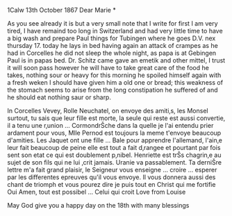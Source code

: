  1Calw 13th October 1867
Dear Marie <Marie>*

As you see already it is but a very small note that I write for first I am very tired, I have remaind too long in Switzerland and had very little time to have a big wash and prepare Paul things for Tubingen where he goes D.V. nex thursday 17. today he lays in bed having again an attack of crampes as he had in Corcelles he did not sleep the whole night, as papa is at Gebingen Paul is in papas bed. Dr. Schitz came gave an emetik and other mittel, I trust it will soon pass however he will have to take great care of the food he takes, nothing sour or heavy for this morning he spoiled himself again with a fresh weken I should have given him a old one or bread; this weakness of the stomach seems to arise from the long constipation he suffered of and he should eat nothing saur or sharp.

In Corcelles Vevey, Rolle Neuchatel, on envoye des amiti‚s, les Monsel surtout, tu sais que leur fille est morte, la seule qui reste est aussi convertie, il a tenu une r‚union … CormondrŠche dans la quelle je l'ai entendu prier ardament pour vous, Mlle Pernod est toujours la meme t'envoye beaucoup d'amities. Les Jaquet ont une fille … Bale pour apprendre l'allemand, l'ain‚e leur fait beaucoup de peine elle est tout a fait d‚rangee et pourtant par fois sent son etat ce qui est doublement p‚nibel. Henriette est trŠs chagrin‚e au sujet de son fils qui ne lui ‚crit jamais. Uranie va passablement. Ta derniŠre lettre m'a fait grand plaisir, le Seigneur vous enseigne … croire … esperer par les differentes epreuves qu'il vous envoye. Il vous donnera aussi des chant de triomph et vous pourez dire je puis tout en Christ qui me fortifie Oui Amen, tout est possibel … Celui qui croit 
Love from Louise

May God give you a happy day on the 18th with many blessings 